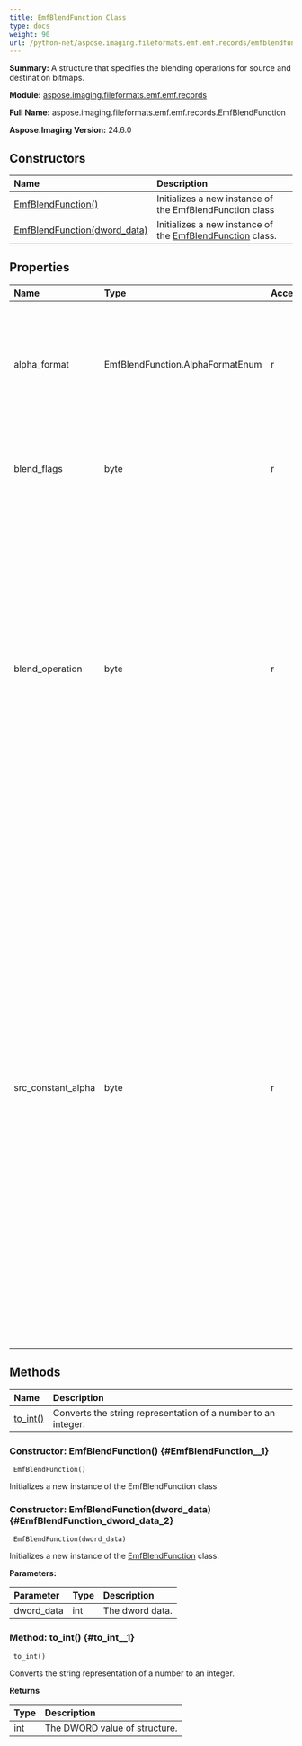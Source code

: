```yaml
---
title: EmfBlendFunction Class
type: docs
weight: 90
url: /python-net/aspose.imaging.fileformats.emf.emf.records/emfblendfunction/
---
```


**Summary:** A structure that specifies the blending operations for source and destination bitmaps.

**Module:** [aspose.imaging.fileformats.emf.emf.records](/imaging/python-net/aspose.imaging.fileformats.emf.emf.records/)

**Full Name:** aspose.imaging.fileformats.emf.emf.records.EmfBlendFunction

**Aspose.Imaging Version:** 24.6.0

## **Constructors**
| **Name** | **Description** |
| :- | :- |
| [EmfBlendFunction()](#EmfBlendFunction__1) | Initializes a new instance of the EmfBlendFunction class |
| [EmfBlendFunction(dword_data)](#EmfBlendFunction_dword_data_2) | Initializes a new instance of the [EmfBlendFunction](/imaging/python-net/aspose.imaging.fileformats.emf.emf.records/emfblendfunction/) class. |
## **Properties**
| **Name** | **Type** | **Access** | **Description** |
| :- | :- | :- | :- |
| alpha_format | EmfBlendFunction.AlphaFormatEnum | r | Gets a structure that specifies how source and destination pixels are <br/>            interpreted with respect to alpha transparency. |
| blend_flags | byte | r | Gets the blend flags.<br/>            This value MUST be 0x00 and MUST be ignored. |
| blend_operation | byte | r | Gets the blend operation code. <br/>            The only source and destination <br/>            blend operation that has been defined is 0x00, which specifies that the source bitmap <br/>            MUST be combined with the destination bitmap based on the alpha transparency values <br/>            of the source pixels. See the following equations for details. |
| src_constant_alpha | byte | r | Gets an 8-bit unsigned integer that specifies alpha transparency, <br/>            which determines the blend of the source and destination bitmaps. This value MUST be <br/>            used on the entire source bitmap. The minimum alpha transparency value, zero, <br/>            corresponds to completely transparent the maximum value, 0xFF, corresponds to <br/>            completely opaque. In effect, a value of 0xFF specifies that the per-pixel alpha values <br/>            determine the blend of the source and destination bitmaps. See the equations later in <br/>            this section for details. |
## **Methods**
| **Name** | **Description** |
| :- | :- |
| [to_int()](#to_int__1) | Converts the string representation of a number to an integer. |


### Constructor: EmfBlendFunction() {#EmfBlendFunction__1}


```
 EmfBlendFunction() 
```

Initializes a new instance of the EmfBlendFunction class

### Constructor: EmfBlendFunction(dword_data) {#EmfBlendFunction_dword_data_2}


```
 EmfBlendFunction(dword_data) 
```

Initializes a new instance of the [EmfBlendFunction](/imaging/python-net/aspose.imaging.fileformats.emf.emf.records/emfblendfunction/) class.

**Parameters:**

| Parameter | Type | Description |
| :- | :- | :- |
| dword_data | int | The dword data. |

### Method: to_int() {#to_int__1}


```
 to_int() 
```

Converts the string representation of a number to an integer.

**Returns**

| Type | Description |
| :- | :- |
| int | The DWORD value of structure. |


